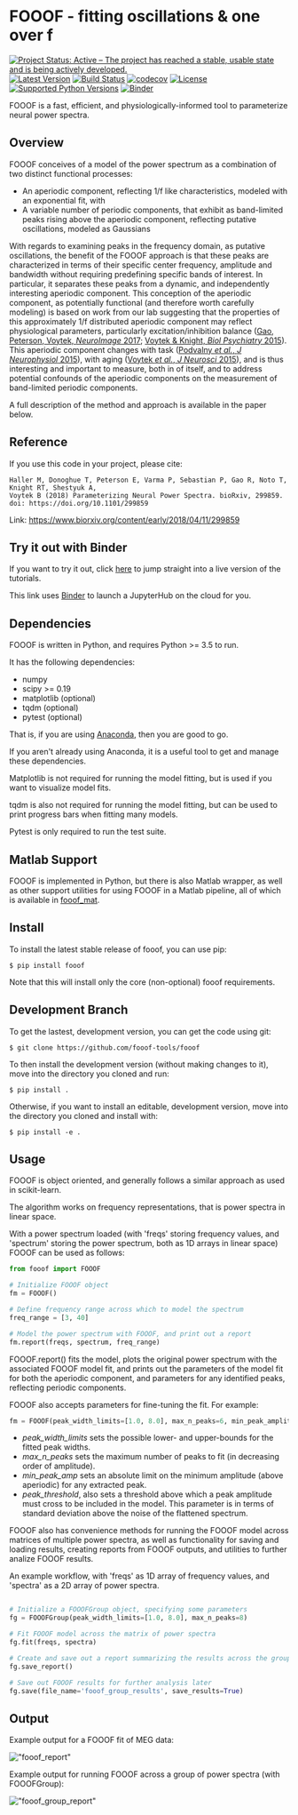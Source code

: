 # FOOOF - fitting oscillations & one over f

[![Project Status: Active – The project has reached a stable, usable state and is being actively developed.](http://www.repostatus.org/badges/latest/active.svg)](http://www.repostatus.org/#active)
[![Latest Version](https://img.shields.io/pypi/v/fooof.svg)](https://pypi.python.org/pypi/fooof/)
[![Build Status](https://travis-ci.org/fooof-tools/fooof.svg)](https://travis-ci.org/fooof-tools/fooof)
[![codecov](https://codecov.io/gh/fooof-tools/fooof/branch/master/graph/badge.svg)](https://codecov.io/gh/fooof-tools/fooof)
[![License](https://img.shields.io/pypi/l/fooof.svg)](https://opensource.org/licenses/Apache-2.0)
[![Supported Python Versions](https://img.shields.io/pypi/pyversions/fooof.svg)](https://pypi.python.org/pypi/fooof/)
[![Binder](https://mybinder.org/badge.svg)](https://mybinder.org/v2/gh/fooof-tools/fooof/master?filepath=%2Ftutorial)

FOOOF is a fast, efficient, and physiologically-informed tool to parameterize neural power spectra.

## Overview

FOOOF conceives of a model of the power spectrum as a combination of two distinct functional processes:
- An aperiodic component, reflecting 1/f like characteristics, modeled with an exponential fit, with
- A variable number of periodic components, that exhibit as band-limited peaks rising above the aperiodic component, reflecting putative oscillations, modeled as Gaussians

With regards to examining peaks in the frequency domain, as putative oscillations, the benefit of the FOOOF approach is that these peaks are characterized in terms of their specific center frequency, amplitude and bandwidth without requiring predefining specific bands of interest. In particular, it separates these peaks from a dynamic, and independently interesting aperiodic component. This conception of the aperiodic component, as potentially functional (and therefore worth carefully modeling) is based on work from our lab suggesting that the properties of this approximately 1/f distributed aperiodic component may reflect physiological parameters, particularly excitation/inhibition balance ([Gao, Peterson, Voytek, _NeuroImage_ 2017](http://voyteklab.com/wp-content/uploads/Gao-NeuroImage2017.pdf); [Voytek & Knight, _Biol Psychiatry_ 2015](http://voyteklab.com/wp-content/uploads/Voytek-BiolPsychiatry2015.pdf)). This aperiodic component changes with task ([Podvalny _et al._, _J Neurophysiol_ 2015](http://www.weizmann.ac.il/neurobiology/labs/malach/sites/neurobiology.labs.malach/files/Podvalny%20et%20al_2015_JNeurophysiol.pdf)), with aging ([Voytek _et al._, _J Neurosci_ 2015](http://voyteklab.com/wp-content/uploads/Voytek-JNeurosci2015.pdf)), and is thus interesting and important to measure, both in of itself, and to address potential confounds of the aperiodic components on the measurement of band-limited periodic components.

A full description of the method and approach is available in the paper below.

## Reference

If you use this code in your project, please cite:

    Haller M, Donoghue T, Peterson E, Varma P, Sebastian P, Gao R, Noto T, Knight RT, Shestyuk A,
    Voytek B (2018) Parameterizing Neural Power Spectra. bioRxiv, 299859.
    doi: https://doi.org/10.1101/299859

Link: https://www.biorxiv.org/content/early/2018/04/11/299859

## Try it out with Binder

If you want to try it out, click [here](https://mybinder.org/v2/gh/fooof-tools/fooof/master?filepath=%2Ftutorial) to jump straight into a live version of the tutorials.

This link uses [Binder](https://mybinder.org) to launch a JupyterHub on the cloud for you.

## Dependencies

FOOOF is written in Python, and requires Python >= 3.5 to run.

It has the following dependencies:
- numpy
- scipy >= 0.19
- matplotlib (optional)
- tqdm (optional)
- pytest (optional)

That is, if you are using [Anaconda](https://www.anaconda.com/download/), then you are good to go.

If you aren't already using Anaconda, it is a useful tool to get and manage these dependencies.

Matplotlib is not required for running the model fitting, but is used if you want to visualize model fits.

tqdm is also not required for running the model fitting, but can be used to print progress bars when fitting many models.

Pytest is only required to run the test suite.

## Matlab Support

FOOOF is implemented in Python, but there is also Matlab wrapper, as well as other support utilities for using FOOOF in a Matlab pipeline, all of which is available in [fooof_mat](http://github.com/fooof-tools/fooof_mat).

## Install

To install the latest stable release of fooof, you can use pip:

`$ pip install fooof`

Note that this will install only the core (non-optional) fooof requirements.

## Development Branch

To get the lastest, development version, you can get the code using git:

`$ git clone https://github.com/fooof-tools/fooof`

To then install the development version (without making changes to it), move into the directory you cloned and run:

`$ pip install .`

Otherwise, if you want to install an editable, development version, move into the directory you cloned and install with:

`$ pip install -e .`

## Usage

FOOOF is object oriented, and generally follows a similar approach as used in scikit-learn.

The algorithm works on frequency representations, that is power spectra in linear space.

With a power spectrum loaded (with 'freqs' storing frequency values, and 'spectrum' storing the power spectrum, both as 1D arrays in linear space) FOOOF can be used as follows:

```python
from fooof import FOOOF

# Initialize FOOOF object
fm = FOOOF()

# Define frequency range across which to model the spectrum
freq_range = [3, 40]

# Model the power spectrum with FOOOF, and print out a report
fm.report(freqs, spectrum, freq_range)
```

FOOOF.report() fits the model, plots the original power spectrum with the associated FOOOF model fit, and prints out the parameters of the model fit for both the aperiodic component, and parameters for any identified peaks, reflecting periodic components.

FOOOF also accepts parameters for fine-tuning the fit. For example:

```python
fm = FOOOF(peak_width_limits=[1.0, 8.0], max_n_peaks=6, min_peak_amplitude=0.1, peak_threshold=2.0)
```

* _peak_width_limits_ sets the possible lower- and upper-bounds for the fitted peak widths.
* _max_n_peaks_ sets the maximum number of peaks to fit (in decreasing order of amplitude).
* _min_peak_amp_ sets an absolute limit on the minimum amplitude (above aperiodic) for any extracted peak.
* _peak_threshold_, also sets a threshold above which a peak amplitude must cross to be included in the model. This parameter is in terms of standard deviation above the noise of the flattened spectrum.

FOOOF also has convenience methods for running the FOOOF model across matrices of multiple power spectra, as well as functionality for saving and loading results, creating reports from FOOOF outputs, and utilities to further analize FOOOF results.

An example workflow, with 'freqs' as 1D array of frequency values, and 'spectra' as a 2D array of power spectra.

```python

# Initialize a FOOOFGroup object, specifying some parameters
fg = FOOOFGroup(peak_width_limits=[1.0, 8.0], max_n_peaks=8)

# Fit FOOOF model across the matrix of power spectra
fg.fit(freqs, spectra)

# Create and save out a report summarizing the results across the group of power spectra
fg.save_report()

# Save out FOOOF results for further analysis later
fg.save(file_name='fooof_group_results', save_results=True)
```

## Output
Example output for a FOOOF fit of MEG data:

!["fooof_report"](img/FOOOF_Report.png)


Example output for running FOOOF across a group of power spectra (with FOOOFGroup):

!["fooof_group_report"](img/FOOOFGroup_Report.png)
